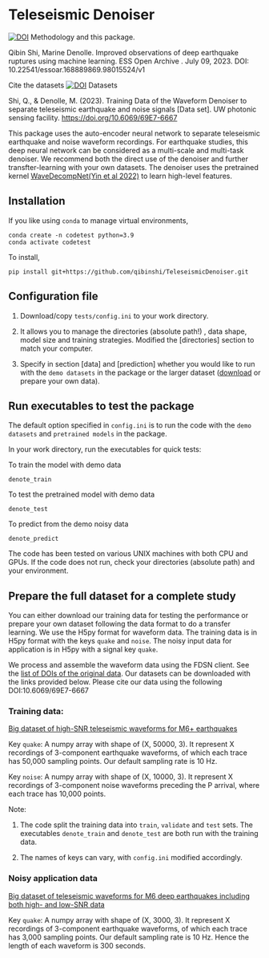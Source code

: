 # Teleseismic Denoiser
[![DOI](https://zenodo.org/badge/496703199.svg)](https://zenodo.org/badge/latestdoi/496703199) Methodology and this package.

Qibin Shi, Marine Denolle. Improved observations of deep earthquake ruptures using machine learning. ESS Open Archive . July 09, 2023.
DOI: 10.22541/essoar.168889869.98015524/v1

Cite the datasets [![DOI](https://img.shields.io/badge/DOI-10.6069%2F69E7--6667-blue)](https://doi.org/10.6069/69E7-6667) Datasets

Shi, Q., & Denolle, M. (2023). Training Data of the Waveform Denoiser to separate teleseismic earthquake and noise signals [Data set]. UW photonic sensing facility. https://doi.org/10.6069/69E7-6667


This package uses the auto-encoder neural network to separate teleseismic earthquake and noise waveform recordings.
For earthquake studies, this deep neural network can be considered as a multi-scale and multi-task denoiser. We recommend 
both the direct use of the denoiser and further transfter-learning with your own datasets.
The denoiser uses the pretrained kernel 
[WaveDecompNet(Yin et al 2022)](https://github.com/yinjiuxun/WaveDecompNet-paper/) 
to learn high-level features.



## Installation

If you like using `conda` to manage virtual environments, 
```
conda create -n codetest python=3.9
conda activate codetest
```
To install, 
```
pip install git+https://github.com/qibinshi/TeleseismicDenoiser.git
```


## Configuration file

1. Download/copy `tests/config.ini` to your work directory. 

2. It allows you to manage the directories (absolute path!) , data shape, model size and training strategies. 
Modified the [directories] section to match your computer. 

3. Specify in section [data] and [prediction] whether you would like to run with the `demo datasets` in the package or
the larger dataset ([download](#data-prep) or prepare your own data). 



## Run executables to test the package

The default option specified in `config.ini` is to run the code with the `demo datasets` and `pretrained models` in the package. 

In your work directory, run the executables for quick tests:

To train the model with demo data
```
denote_train
```
To test the pretrained model with demo data
```
denote_test
```
To predict from the demo noisy data
```
denote_predict
```
The code has been tested on various UNIX machines with both CPU and GPUs. If the code does not run, check your directories (absolute path) and your environment.


## Prepare the full dataset for a complete study <a name="data-prep"></a>
You can either download our training data for testing the performance or 
prepare your own dataset following the data format to do a transfer learning. 
We use the H5py format for waveform data. 
The training data is in H5py format with the keys `quake` and `noise`. 
The noisy input data for application is in H5py with a signal key `quake`.



We process and assemble the waveform data using the FDSN client. 
See the [list of DOIs of the original data](https://dasway.ess.washington.edu/qibins/Seismic_network_DOI_list.txt). 
Our datasets can be downloaded with the links provided below.
Please cite our data using the following DOI:10.6069/69E7-6667


### Training data:
[Big dataset of high-SNR teleseismic waveforms for M6+ earthquakes](https://dasway.ess.washington.edu/qibins/Psnr25_lp4_2000-2021.hdf5)

Key `quake`: A numpy array with shape of (X, 50000, 3). 
It represent X recordings of 3-component earthquake waveforms, 
of which each trace has 50,000 sampling points. Our default sampling rate is 10 Hz.

Key `noise`: A numpy array with shape of (X, 10000, 3). 
It represent X recordings of 3-component noise waveforms preceding the P arrival, 
where each trace has 10,000 points.

Note: 
1. The code split the training data into `train`, `validate` and `test` sets. 
The executables `denote_train` and `denote_test` are both run with the training data.

2. The names of keys can vary, with `config.ini` modified accordingly.

### Noisy application data
[Big dataset of teleseismic waveforms for M6 deep earthquakes including both high- and low-SNR data](https://dasway.ess.washington.edu/qibins/metadata_M6_deep100km_allSNR_P.csv)


Key `quake`: A numpy array with shape of (X, 3000, 3). 
It represent X recordings of 3-component earthquake waveforms, 
of which each trace has 3,000 sampling points. Our default sampling rate is 10 Hz. 
Hence the length of each waveform is 300 seconds.

